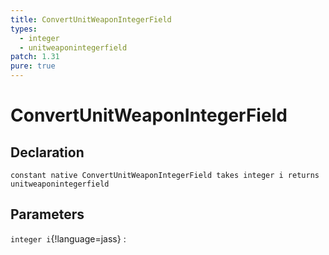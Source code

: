 ```yaml
---
title: ConvertUnitWeaponIntegerField
types:
  - integer
  - unitweaponintegerfield
patch: 1.31
pure: true
---
```


# ConvertUnitWeaponIntegerField

## Declaration

```jass
constant native ConvertUnitWeaponIntegerField takes integer i returns unitweaponintegerfield
```

## Parameters
`integer i`{!language=jass}
: 
